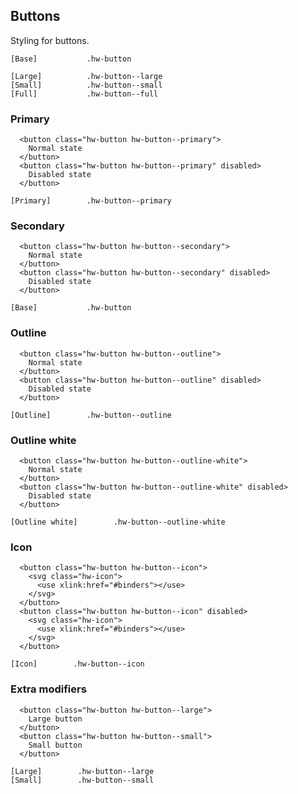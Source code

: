 ## Buttons

Styling for buttons.

```code
[Base]           .hw-button

[Large]          .hw-button--large
[Small]          .hw-button--small
[Full]           .hw-button--full
```

### Primary

```html|span-4
  <button class="hw-button hw-button--primary">
    Normal state
  </button>
  <button class="hw-button hw-button--primary" disabled>
    Disabled state
  </button>
```

```code
[Primary]        .hw-button--primary
```

### Secondary

```html|span-4
  <button class="hw-button hw-button--secondary">
    Normal state
  </button>
  <button class="hw-button hw-button--secondary" disabled>
    Disabled state
  </button>
```

```code
[Base]           .hw-button
```


### Outline

```html|span-4
  <button class="hw-button hw-button--outline">
    Normal state
  </button>
  <button class="hw-button hw-button--outline" disabled>
    Disabled state
  </button>
```

```code
[Outline]        .hw-button--outline
```

### Outline white

```html|span-4,plain,dark
  <button class="hw-button hw-button--outline-white">
    Normal state
  </button>
  <button class="hw-button hw-button--outline-white" disabled>
    Disabled state
  </button>
```

```code
[Outline white]        .hw-button--outline-white
```

### Icon

```html|span-4
  <button class="hw-button hw-button--icon">
    <svg class="hw-icon">
      <use xlink:href="#binders"></use>
    </svg>
  </button>
  <button class="hw-button hw-button--icon" disabled>
    <svg class="hw-icon">
      <use xlink:href="#binders"></use>
    </svg>
  </button>
```

```code
[Icon]        .hw-button--icon
```

### Extra modifiers

```html|span-4
  <button class="hw-button hw-button--large">
    Large button
  </button>
  <button class="hw-button hw-button--small">
    Small button
  </button>
```

```code
[Large]        .hw-button--large
[Small]        .hw-button--small
```
